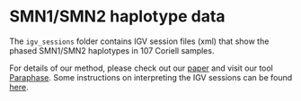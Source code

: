 # SMN1/SMN2 haplotype data

The `igv_sessions` folder contains IGV session files (xml) that show the phased SMN1/SMN2 haplotypes in 107 Coriell samples.

For details of our method, please check out our [paper](https://www.cell.com/ajhg/fulltext/S0002-9297(23)00001-0) and visit our tool [Paraphase](https://github.com/PacificBiosciences/paraphase). Some instructions on interpreting the IGV sessions can be found [here](https://github.com/PacificBiosciences/paraphase/blob/main/docs/visualization.md).

